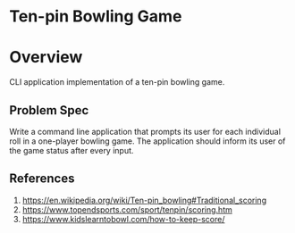 # Ten-pin Bowling Game
# Overview
CLI application implementation of a ten-pin bowling game.

## Problem Spec
Write a command line application that prompts its user for each individual roll in a one-player bowling game.
The application should inform its user of the game status after every input.

## References
1. https://en.wikipedia.org/wiki/Ten-pin_bowling#Traditional_scoring
2. https://www.topendsports.com/sport/tenpin/scoring.htm
3. https://www.kidslearntobowl.com/how-to-keep-score/